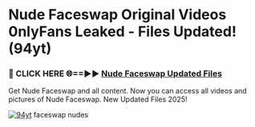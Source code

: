 # Nude Faceswap Original Videos 0nlyFans Leaked - Files Updated! (94yt)

<h3>🔴 CLICK HERE 🌐==►► <a href="https://tinyurl.com/5h6xmrr3" rel="nofollow">Nude Faceswap Updated Files</a></h3>

Get Nude Faceswap and all content. Now you can access all videos and pictures of Nude Faceswap. New Updated Files 2025!

[![94yt](https://i.imgur.com/KVD873Z.gif)](https://tinyurl.com/5h6xmrr3)
faceswap nudes
